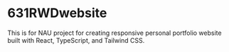 # 631RWDwebsite

This is for NAU project for creating responsive personal portfolio website built with React, TypeScript, and Tailwind CSS.

